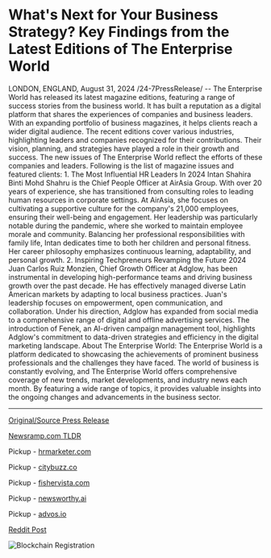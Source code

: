 # What's Next for Your Business Strategy? Key Findings from the Latest Editions of The Enterprise World

LONDON, ENGLAND, August 31, 2024 /24-7PressRelease/ -- The Enterprise World has released its latest magazine editions, featuring a range of success stories from the business world. It has built a reputation as a digital platform that shares the experiences of companies and business leaders. With an expanding portfolio of business magazines, it helps clients reach a wider digital audience.  The recent editions cover various industries, highlighting leaders and companies recognized for their contributions. Their vision, planning, and strategies have played a role in their growth and success. The new issues of The Enterprise World reflect the efforts of these companies and leaders.  Following is the list of magazine issues and featured clients:  1. The Most Influential HR Leaders In 2024 Intan Shahira Binti Mohd Shahru is the Chief People Officer at AirAsia Group. With over 20 years of experience, she has transitioned from consulting roles to leading human resources in corporate settings. At AirAsia, she focuses on cultivating a supportive culture for the company's 21,000 employees, ensuring their well-being and engagement. Her leadership was particularly notable during the pandemic, where she worked to maintain employee morale and community. Balancing her professional responsibilities with family life, Intan dedicates time to both her children and personal fitness. Her career philosophy emphasizes continuous learning, adaptability, and personal growth.  2. Inspiring Techpreneurs Revamping the Future 2024 Juan Carlos Ruiz Monzien, Chief Growth Officer at Adglow, has been instrumental in developing high-performance teams and driving business growth over the past decade. He has effectively managed diverse Latin American markets by adapting to local business practices. Juan's leadership focuses on empowerment, open communication, and collaboration. Under his direction, Adglow has expanded from social media to a comprehensive range of digital and offline advertising services. The introduction of Fenek, an AI-driven campaign management tool, highlights Adglow's commitment to data-driven strategies and efficiency in the digital marketing landscape.  About The Enterprise World: The Enterprise World is a platform dedicated to showcasing the achievements of prominent business professionals and the challenges they have faced. The world of business is constantly evolving, and The Enterprise World offers comprehensive coverage of new trends, market developments, and industry news each month. By featuring a wide range of topics, it provides valuable insights into the ongoing changes and advancements in the business sector. 

---

[Original/Source Press Release](https://www.24-7pressrelease.com/press-release/513940/whats-next-for-your-business-strategy-key-findings-from-the-latest-editions-of-the-enterprise-world)
                    

[Newsramp.com TLDR](https://newsramp.com/curated-news/the-enterprise-world-releases-latest-magazine-editions-featuring-business-success-stories/e3086d97ce470afd6d49748e8a3f54f9) 


Pickup - [hrmarketer.com](https://hrmarketer.com/en/the-enterprise-world-releases-latest-magazine-editions-highlighting-business-leaders-and-hr-innovators/20246415)

Pickup - [citybuzz.co](https://citybuzz.co/2024/08/31/the-enterprise-world-unveils-latest-editions-spotlighting-business-leaders-and-industry-trends)

Pickup - [fishervista.com](https://fishervista.com/en/key-business-insights-revealed-in-latest-editions-of-the-enterprise-world/20246415)

Pickup - [newsworthy.ai](https://newsworthy.ai/en/the-enterprise-world-unveils-latest-editions-showcasing-business-leaders-and-strategies/20246415)

Pickup - [advos.io](https://advos.io/en/the-enterprise-world-unveils-latest-editions-highlighting-business-leaders-and-innovations/20246415)
 



[Reddit Post](https://www.reddit.com/r/HRnews/comments/1f5v1ns/the_enterprise_world_releases_latest_magazine/) 



![Blockchain Registration](https://cdn.newsramp.app/24-7PressRelease/qrcode/248/31/riftqx2z.webp)